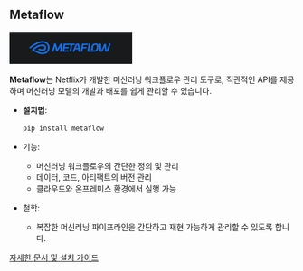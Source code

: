## Metaflow

![alt text](image.png)

**Metaflow**는 Netflix가 개발한 머신러닝 워크플로우 관리 도구로, 직관적인 API를 제공하며 머신러닝 모델의 개발과 배포를 쉽게 관리할 수 있습니다.


- **설치법**:
  ```sh
  pip install metaflow
- 기능:
    - 머신러닝 워크플로우의 간단한 정의 및 관리
    - 데이터, 코드, 아티팩트의 버전 관리
    - 클라우드와 온프레미스 환경에서 실행 가능

- 철학:
    - 복잡한 머신러닝 파이프라인을 간단하고 재현 가능하게 관리할 수 있도록 합니다.


[자세한 문서 및 설치 가이드]( metaflow)